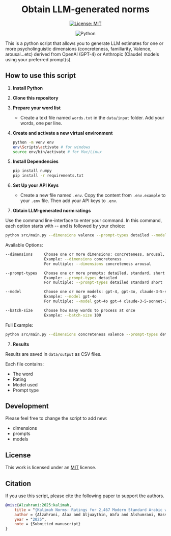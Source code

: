 

<h1 align="center">Obtain LLM-generated norms </h1>

<p align="center">
  <a href="https://opensource.org/licenses/MIT">
    <img src="https://img.shields.io/badge/License-MIT-yellow.svg" alt="License: MIT">
  </a>
</p>
<p align="center">
  <img src="https://img.shields.io/badge/Python-FFD43B?style=for-the-badge&logo=python&logoColor=blue" alt="Python">
</p>

This is a python script that allows you to generate LLM estimates for one or more psycholinguistic dimensions (concreteness, familiarity, Valence, arousal...etc) derived from  OpenAI (GPT-4) or Anthropic (Claude) models using your preferred prompt(s).


## How to use this script

1. **Install Python**

2. **Clone this repository**

3. **Prepare your word list**
   - Create a text file named `words.txt` in the `data/input` folder. Add your words, one per line.

4. **Create and activate a new virtual environment**
   ```bash
   python -m venv env   
   env\Scripts\activate # for windows
   source env/bin/activate # for Mac/Linux
   ```

5. **Install Dependencies**
   ```bash
   pip install numpy   
   pip install -r requirements.txt
   ```

5. **Set Up your API Keys**
   - Create a new file named `.env`. Copy the content from `.env.example` to your `.env` file. Then add your API keys to `.env`. 

6.  **Obtain LLM-generated norm ratings**

Use the command line-interface to enter your command. In this command, each option starts with -- and is followed by your choice:

```bash
python src/main.py --dimensions valence --prompt-types detailed --model gpt-4o
```


Available Options:
```bash
--dimensions     Choose one or more dimensions: concreteness, arousal, valence
                 Example: --dimensions concreteness
                 For multiple: --dimensions concreteness arousal

--prompt-types   Choose one or more prompts: detailed, standard, short
                 Example: --prompt-types detailed
                 For multiple: --prompt-types detailed standard short

--model          Choose one or more models: gpt-4, gpt-4o, claude-3-5-sonnet-20241022
                 Example: --model gpt-4o 
                 For multiple: --model gpt-4o gpt-4 claude-3-5-sonnet-20241022

--batch-size     Choose how many words to process at once
                 Example: --batch-size 100
```

Full Example:
```bash
python src/main.py --dimensions concreteness valence --prompt-types detailed standard short --model gpt-4o gpt-4 --batch-size 100
```

7.   **Results**

Results are saved in `data/output` as CSV files.

Each file contains:
- The word
- Rating 
- Model used
- Prompt type


## Development

Please feel free to change the script to add new:
-  dimensions
- prompts
- models

## License
This work is licensed under an [MIT](https://github.com/AlaaAlzahrani/ARSA/blob/master/LICENSE) license.


## Citation

If you use this script, please cite the following paper to support the authors.

```bibtex
@misc{Alzahrani:2025:kalimah,
    title = "{Kalimah Norms: Ratings for 2,467 Modern Standard Arabic words on two scales}",
    author = {Alzahrani, Alaa and Aljuaythin, Wafa and Alshumrani, Hassan and Saleh, Alaa Mamoun and Mostafa, Mohamed M.},
    year = "2025",
    note = {Submitted manuscript}
}
```